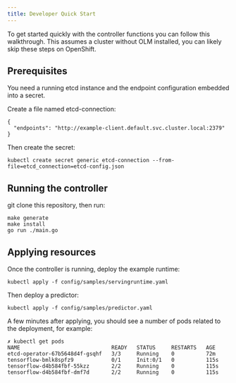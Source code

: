 ```yaml
---
title: Developer Quick Start
---
```


To get started quickly with the controller functions you can follow this walkthrough. This assumes a cluster without OLM installed, you can likely skip these steps on OpenShift.

## Prerequisites

You need a running etcd instance and the endpoint configuration embedded into a secret.

Create a file named etcd-connection:

```
{
  "endpoints": "http://example-client.default.svc.cluster.local:2379"
}
```

Then create the secret:

```
kubectl create secret generic etcd-connection --from-file=etcd_connection=etcd-config.json
```

## Running the controller

git clone this repository, then run:

```
make generate
make install
go run ./main.go
```

## Applying resources

Once the controller is running, deploy the example runtime:

```
kubectl apply -f config/samples/servingruntime.yaml
```

Then deploy a predictor:

```
kubectl apply -f config/samples/predictor.yaml
```

A few minutes after applying, you should see a number of pods related to the deployment, for example:

```
✗ kubectl get pods
NAME                             READY   STATUS     RESTARTS   AGE
etcd-operator-67b5648d4f-gsqhf   3/3     Running    0          72m
tensorflow-bmlk8spfz9            0/1     Init:0/1   0          115s
tensorflow-d4b584fbf-55kzz       2/2     Running    0          115s
tensorflow-d4b584fbf-dmf7d       2/2     Running    0          115s
```
